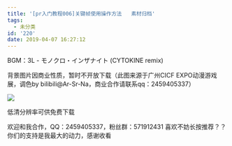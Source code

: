```yaml
---
title: '[pr入门教程006]关键帧使用操作方法   素材归档'
tags:
  - 未分类
id: '220'
date: 2019-04-07 16:27:12
---
```


BGM：3L - モノクロ・インザナイト (CYTOKINE remix)

背景图片因商业性质，暂时不开放下载（此图来源于广州CICF EXPO动漫游戏展，调色by bilibili@Ar-Sr-Na，商业合作请联系qq：2459405337）

![](https://bilibili24749747.wang/wp-content/uploads/2019/04/image-1024x436.png)

低清分辨率可供免费下载

欢迎和我合作，QQ：2459405337，粉丝群：571912431 喜欢不妨长按推荐？？你们的支持是我最大的动力，感谢收看